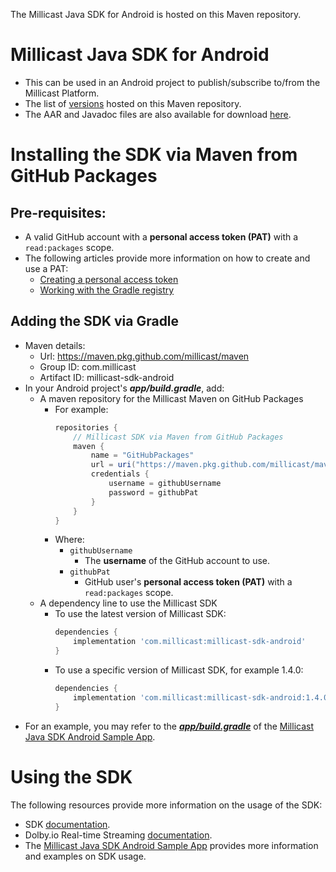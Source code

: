 The Millicast Java SDK for Android is hosted on this Maven repository.

# Millicast Java SDK for Android
- This can be used in an Android project to publish/subscribe to/from the Millicast Platform.
- The list of [versions](https://github.com/millicast/Maven/packages/1217522/versions) hosted on this Maven repository.
- The AAR and Javadoc files are also available for download [here](https://github.com/millicast/millicast-native-sdk/releases).

# Installing the SDK via Maven from GitHub Packages
## Pre-requisites:
- A valid GitHub account with a **personal access token (PAT)** with a `read:packages` scope.
- The following articles provide more information on how to create and use a PAT:
  - [Creating a personal access token
](https://docs.github.com/en/authentication/keeping-your-account-and-data-secure/creating-a-personal-access-token)
  - [Working with the Gradle registry](https://docs.github.com/en/packages/working-with-a-github-packages-registry/working-with-the-gradle-registry)

## Adding the SDK via Gradle
- Maven details:
   - Url: https://maven.pkg.github.com/millicast/maven
   - Group ID: com.millicast
   - Artifact ID: millicast-sdk-android
- In your Android project's ***app/build.gradle***, add:
  - A maven repository for the Millicast Maven on GitHub Packages
    - For example:
      ``` gradle
      repositories {
          // Millicast SDK via Maven from GitHub Packages
          maven {
              name = "GitHubPackages"
              url = uri("https://maven.pkg.github.com/millicast/maven")
              credentials {
                  username = githubUsername
                  password = githubPat
              }
          }
      }
      ```
    - Where:
	  - `githubUsername`
		- The **username** of the GitHub account to use.
	  - `githubPat`
		- GitHub user's **personal access token (PAT)** with a `read:packages` scope.
  - A dependency line to use the Millicast SDK
    - To use the latest version of Millicast SDK:
      ``` gradle
      dependencies {
          implementation 'com.millicast:millicast-sdk-android'
      }
      ```
    - To use a specific version of Millicast SDK, for example 1.4.0:
      ``` gradle
      dependencies {
          implementation 'com.millicast:millicast-sdk-android:1.4.0'
      }
      ```
- For an example, you may refer to the [***app/build.gradle***](https://github.com/millicast/Millicast-Java-SDK-Android-Sample-App-in-Java/blob/master/app/build.gradle) of the [Millicast Java SDK Android Sample App](https://github.com/millicast/Millicast-Java-SDK-Android-Sample-App-in-Java).

# Using the SDK
The following resources provide more information on the usage of the SDK:
- SDK [documentation](https://millicast.github.io/doc/java/com/millicast/package-summary.html).
- Dolby.io Real-time Streaming [documentation](https://docs.dolby.io/streaming-apis/docs).
- The [Millicast Java SDK Android Sample App](https://github.com/millicast/Millicast-Java-SDK-Android-Sample-App-in-Java) provides more information and examples on SDK usage.
